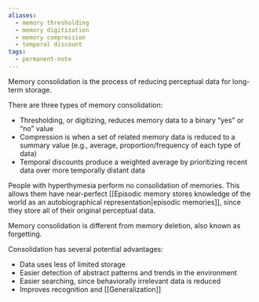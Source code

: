```yaml
---
aliases:
  - memory thresholding
  - memory digitization
  - memory compression
  - temporal discount
tags:
  - permanent-note
---
```

Memory consolidation is the process of reducing perceptual data for long-term storage. 

There are three types of memory consolidation:
- Thresholding, or digitizing, reduces memory data to a binary “yes” or “no” value
- Compression is when a set of related memory data is reduced to a summary value (e.g., average, proportion/frequency of each type of data)
- Temporal discounts produce a weighted average by prioritizing recent data over more temporally distant data

People with hyperthymesia perform no consolidation of memories. This allows them have near-perfect [[Episodic memory stores knowledge of the world as an autobiographical representation|episodic memories]], since they store all of their original perceptual data.

Memory consolidation is different from memory deletion, also known as forgetting.

Consolidation has several potential advantages:
- Data uses less of limited storage
- Easier detection of abstract patterns and trends in the environment
- Easier searching, since behaviorally irrelevant data is reduced
- Improves recognition and [[Generalization]]

